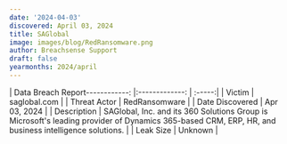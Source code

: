 ```yaml
---
date: '2024-04-03'
discovered: April 03, 2024
title: SAGlobal
image: images/blog/RedRansomware.png
author: Breachsense Support
draft: false
yearmonths: 2024/april
---
```


| Data Breach Report------------:     |:-------------:    | :-----:|
| Victim      | saglobal.com      | 
| Threat Actor      | RedRansomware      | 
| Date Discovered      | Apr 03, 2024      | 
| Description      | SAGlobal, Inc. and its 360 Solutions Group is Microsoft's leading provider of Dynamics 365-based CRM, ERP, HR, and business intelligence solutions.      | 
| Leak Size      | Unknown      | 

